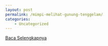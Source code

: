 ```yaml
---
layout: post
permalink: /mimpi-melihat-gunung-tenggelam/
categories:
    - Uncategorized
---
```


[Baca Selengkapnya](/09)